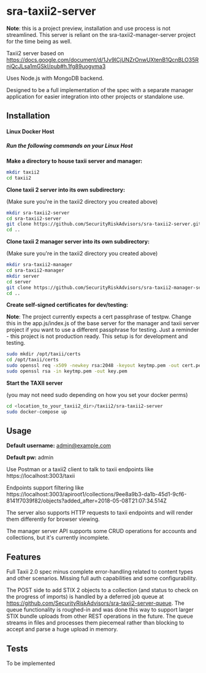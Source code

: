 # sra-taxii2-server

**Note**: this is a project preview, installation and use process is not streamlined.  This server is reliant on the sra-taxii2-manager-server project for the time being as well.

Taxii2 server based on https://docs.google.com/document/d/1Jv9ICjUNZrOnwUXtenB1QcnBLO35RnjQcJLsa1mGSkI/pub#h.1fg89uogyma3

Uses Node.js with MongoDB backend.

Designed to be a full implementation of the spec with a separate manager application for easier integration into other projects or standalone use.

## Installation ##

#### Linux Docker Host ####

##### Run the following commands on your Linux Host #####

**Make a directory to house taxii server and manager:**
```bash
mkdir taxii2
cd taxii2
```

**Clone taxii 2 server into its own subdirectory:**

(Make sure you're in the taxii2 directory you created above)
```bash
mkdir sra-taxii2-server
cd sra-taxii2-server
git clone https://github.com/SecurityRiskAdvisors/sra-taxii2-server.git .
cd ..
```

**Clone taxii 2 manager server into its own subdirectory:**

(Make sure you're in the taxii2 directory you created above)
```bash
mkdir sra-taxii2-manager
cd sra-taxii2-manager
mkdir server
cd server
git clone https://github.com/SecurityRiskAdvisors/sra-taxii2-manager-server.git .
cd ..
```

**Create self-signed certificates for dev/testing:**

**Note**: The project currently expects a cert passphrase of testpw.  Change this in the app.js/index.js of the base server for the manager and taxii server project if you want to use a different passphrase for testing.  Just a reminder - this project is not production ready.  This setup is for development and testing.

```bash
sudo mkdir /opt/taxii/certs
cd /opt/taxii/certs
sudo openssl req -x509 -newkey rsa:2048 -keyout keytmp.pem -out cert.pem -days 365
sudo openssl rsa -in keytmp.pem -out key.pem
```

**Start the TAXII server**

(you may not need sudo depending on how you set your docker perms)
```bash
cd <location_to_your_taxii2_dir>/taxii2/sra-taxii2-server
sudo docker-compose up
```

## Usage ##

**Default username:** admin@example.com

**Default pw:** admin

Use Postman or a taxii2 client to talk to taxii endpoints like https://localhost:3003/taxii

Endpoints support filtering like
https://localhost:3003/apiroot1/collections/9ee8a9b3-da1b-45d1-9cf6-8141f7039f82/objects?added_after=2018-05-08T21:07:34.514Z

The server also supports HTTP requests to taxii endpoints and will render them differently for browser viewing.

The manager server API supports some CRUD operations for accounts and collections, but it's currently incomplete.

## Features ##

Full Taxii 2.0 spec minus complete error-handling related to content types and other scenarios.  Missing full auth capabilities and some configurability.

The POST side to add STIX 2 objects to a collection (and status to check on the progress of imports) is handled by a deferred job queue at https://github.com/SecurityRiskAdvisors/sra-taxii2-server-queue.  The queue functionality is roughed-in and was done this way to support larger STIX bundle uploads from other REST operations in the future.  The queue streams in files and processes them piecemeal rather than blocking to accept and parse a huge upload in memory.  

## Tests ##

To be implemented
